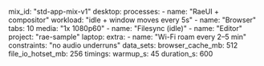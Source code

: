 mix_id: "std-app-mix-v1"
desktop:
  processes:
    - name: "RaeUI + compositor"
      workload: "idle + window moves every 5s"
    - name: "Browser"
      tabs: 10
      media: "1x 1080p60"
    - name: "Filesync (idle)"
    - name: "Editor"
      project: "rae-sample"
laptop:
  extra:
    - name: "Wi-Fi roam every 2–5 min"
      constraints: "no audio underruns"
data_sets:
  browser_cache_mb: 512
  file_io_hotset_mb: 256
timings:
  warmup_s: 45
  duration_s: 600

